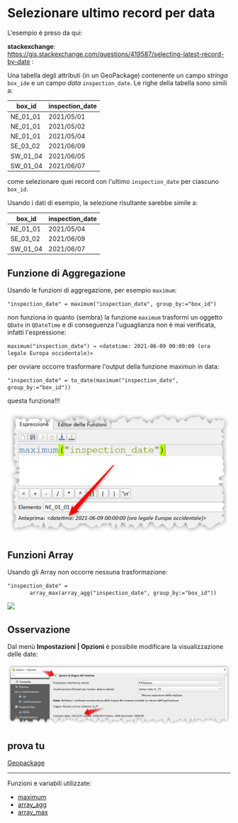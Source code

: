 # Selezionare ultimo record per data

L'esempio è preso da qui:

**stackexchange**: <https://gis.stackexchange.com/questions/419587/selecting-latest-record-by-date> :

Una tabella degli attributi (in un GeoPackage) contenente un campo _stringa_ `box_ide` e un campo _data_ `inspection_date`. Le righe della tabella sono simili a:

box_id   | inspection_date
---------|----------------
NE_01_01 | 2021/05/01
NE_01_01 | 2021/05/02
NE_01_01 | 2021/05/04
SE_03_02 | 2021/06/09
SW_01_04 | 2021/06/05
SW_01_04 | 2021/06/07

come selezionare quei record con l'ultimo `inspection_date` per ciascuno `box_id`.

Usando i dati di esempio, la selezione risultante sarebbe simile a:

box_id   | inspection_date
---------|----------------
NE_01_01 | 2021/05/04
SE_03_02 | 2021/06/09
SW_01_04 | 2021/06/07

## Funzione di Aggregazione

Usando le funzioni di aggregazione, per esempio `maximum`:

```
"inspection_date" = maximum("inspection_date", group_by:="box_id")
```

non funziona in quanto (sembra) la funzione `maximum` trasformi un oggetto `QDate` in `QDateTime` e di conseguenza l'uguaglianza non è mai verificata, infatti l'espressione:

```
maximum("inspection_date") → <datetime: 2021-06-09 00:00:00 (ora legale Europa occidentale)>
```

per ovviare occorre trasformare l'output della funzione maximun in data:

```
"inspection_date" = to_date(maximum("inspection_date", group_by:="box_id"))
```

questa funziona!!!

[![screen](../img/esempi/selezione_ultimo_record_per_data/img_01.png)](../img/esempi/selezione_ultimo_record_per_data/img_01.png)

## Funzioni Array

Usando gli Array non occorre nessuna trasformazione:

```
"inspection_date" =
       array_max(array_agg("inspection_date", group_by:="box_id"))
```

[![](https://i.stack.imgur.com/3qqfc.png)](https://i.stack.imgur.com/3qqfc.png)

## Osservazione

Dal menù **Impostazioni | Opzioni** è possibile modificare la visualizzazione delle date:

[![screen](../img/esempi/selezione_ultimo_record_per_data/img_02.png)](../img/esempi/selezione_ultimo_record_per_data/img_02.png)

## prova tu

[Geopackage](../prova_tu/layers.gpkg)

---

Funzioni e variabili utilizzate:

* [maximum](../gr_funzioni/aggrega/aggrega_unico/#maximum)
* [array_agg](../gr_funzioni/array/array_unico.md#array_agg)
* [array_max](../gr_funzioni/array/array_unico.md#array_max)

